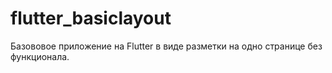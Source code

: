 # flutter_basiclayout
 Базововое приложение на Flutter в виде разметки на одно странице без функционала.
